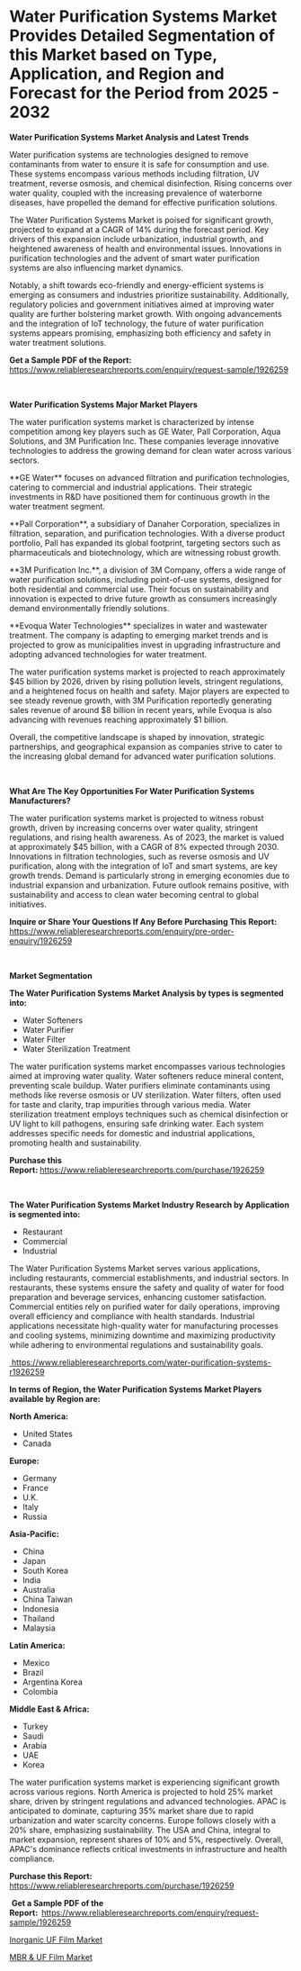 <p><h1>Water Purification Systems Market Provides Detailed Segmentation of this Market based on Type, Application, and Region and Forecast for the Period from 2025 - 2032</h1></p><p><strong>Water Purification Systems Market Analysis and Latest Trends</strong></p>
<p><p>Water purification systems are technologies designed to remove contaminants from water to ensure it is safe for consumption and use. These systems encompass various methods including filtration, UV treatment, reverse osmosis, and chemical disinfection. Rising concerns over water quality, coupled with the increasing prevalence of waterborne diseases, have propelled the demand for effective purification solutions.</p><p>The Water Purification Systems Market is poised for significant growth, projected to expand at a CAGR of 14% during the forecast period. Key drivers of this expansion include urbanization, industrial growth, and heightened awareness of health and environmental issues. Innovations in purification technologies and the advent of smart water purification systems are also influencing market dynamics. </p><p>Notably, a shift towards eco-friendly and energy-efficient systems is emerging as consumers and industries prioritize sustainability. Additionally, regulatory policies and government initiatives aimed at improving water quality are further bolstering market growth. With ongoing advancements and the integration of IoT technology, the future of water purification systems appears promising, emphasizing both efficiency and safety in water treatment solutions.</p></p>
<p><strong>Get a Sample PDF of the Report:&nbsp;</strong> <a href="https://www.reliableresearchreports.com/enquiry/request-sample/1926259?utm_campaign=48&utm_medium=2&utm_source=Github&utm_content=ia&utm_term=15012025&utm_id=water-purification-systems">https://www.reliableresearchreports.com/enquiry/request-sample/1926259</a></p>
<p>&nbsp;</p>
<p><strong>Water Purification Systems Major Market Players</strong></p>
<p><p>The water purification systems market is characterized by intense competition among key players such as GE Water, Pall Corporation, Aqua Solutions, and 3M Purification Inc. These companies leverage innovative technologies to address the growing demand for clean water across various sectors.</p><p>**GE Water** focuses on advanced filtration and purification technologies, catering to commercial and industrial applications. Their strategic investments in R&D have positioned them for continuous growth in the water treatment segment.</p><p>**Pall Corporation**, a subsidiary of Danaher Corporation, specializes in filtration, separation, and purification technologies. With a diverse product portfolio, Pall has expanded its global footprint, targeting sectors such as pharmaceuticals and biotechnology, which are witnessing robust growth.</p><p>**3M Purification Inc.**, a division of 3M Company, offers a wide range of water purification solutions, including point-of-use systems, designed for both residential and commercial use. Their focus on sustainability and innovation is expected to drive future growth as consumers increasingly demand environmentally friendly solutions.</p><p>**Evoqua Water Technologies** specializes in water and wastewater treatment. The company is adapting to emerging market trends and is projected to grow as municipalities invest in upgrading infrastructure and adopting advanced technologies for water treatment.</p><p>The water purification systems market is projected to reach approximately $45 billion by 2026, driven by rising pollution levels, stringent regulations, and a heightened focus on health and safety. Major players are expected to see steady revenue growth, with 3M Purification reportedly generating sales revenue of around $8 billion in recent years, while Evoqua is also advancing with revenues reaching approximately $1 billion.</p><p>Overall, the competitive landscape is shaped by innovation, strategic partnerships, and geographical expansion as companies strive to cater to the increasing global demand for advanced water purification solutions.</p></p>
<p>&nbsp;</p>
<p><strong>What Are The Key Opportunities For Water Purification Systems Manufacturers?</strong></p>
<p><p>The water purification systems market is projected to witness robust growth, driven by increasing concerns over water quality, stringent regulations, and rising health awareness. As of 2023, the market is valued at approximately $45 billion, with a CAGR of 8% expected through 2030. Innovations in filtration technologies, such as reverse osmosis and UV purification, along with the integration of IoT and smart systems, are key growth trends. Demand is particularly strong in emerging economies due to industrial expansion and urbanization. Future outlook remains positive, with sustainability and access to clean water becoming central to global initiatives.</p></p>
<p><strong>Inquire or Share Your Questions If Any Before Purchasing This Report:</strong> <a href="https://www.reliableresearchreports.com/enquiry/pre-order-enquiry/1926259?utm_campaign=48&utm_medium=2&utm_source=Github&utm_content=ia&utm_term=15012025&utm_id=water-purification-systems">https://www.reliableresearchreports.com/enquiry/pre-order-enquiry/1926259</a></p>
<p>&nbsp;</p>
<p><strong>Market Segmentation</strong></p>
<p><strong>The Water Purification Systems Market Analysis by types is segmented into:</strong></p>
<p><ul><li>Water Softeners</li><li>Water Purifier</li><li>Water Filter</li><li>Water Sterilization Treatment</li></ul></p>
<p><p>The water purification systems market encompasses various technologies aimed at improving water quality. Water softeners reduce mineral content, preventing scale buildup. Water purifiers eliminate contaminants using methods like reverse osmosis or UV sterilization. Water filters, often used for taste and clarity, trap impurities through various media. Water sterilization treatment employs techniques such as chemical disinfection or UV light to kill pathogens, ensuring safe drinking water. Each system addresses specific needs for domestic and industrial applications, promoting health and sustainability.</p></p>
<p><strong>Purchase this Report:&nbsp;</strong><a href="https://www.reliableresearchreports.com/purchase/1926259?utm_campaign=48&utm_medium=2&utm_source=Github&utm_content=ia&utm_term=15012025&utm_id=water-purification-systems">https://www.reliableresearchreports.com/purchase/1926259</a></p>
<p>&nbsp;</p>
<p><strong>The Water Purification Systems Market Industry Research by Application is segmented into:</strong></p>
<p><ul><li>Restaurant</li><li>Commercial</li><li>Industrial</li></ul></p>
<p><p>The Water Purification Systems Market serves various applications, including restaurants, commercial establishments, and industrial sectors. In restaurants, these systems ensure the safety and quality of water for food preparation and beverage services, enhancing customer satisfaction. Commercial entities rely on purified water for daily operations, improving overall efficiency and compliance with health standards. Industrial applications necessitate high-quality water for manufacturing processes and cooling systems, minimizing downtime and maximizing productivity while adhering to environmental regulations and sustainability goals.</p></p>
<p><a href="https://www.reliableresearchreports.com/water-purification-systems-r1926259?utm_campaign=48&utm_medium=2&utm_source=Github&utm_content=ia&utm_term=15012025&utm_id=water-purification-systems">&nbsp;https://www.reliableresearchreports.com/water-purification-systems-r1926259</a></p>
<p><strong>In terms of Region, the Water Purification Systems Market Players available by Region are:</strong></p>
<p>
    <p> <strong> North America: </strong>
        <ul>
            <li>United States</li>
            <li>Canada</li>
        </ul>
        </p> 
    <p> <strong> Europe: </strong>
        <ul>
            <li>Germany</li>
            <li>France</li>
            <li>U.K.</li>
            <li>Italy</li>
            <li>Russia</li>
        </ul>
        </p> 
    <p> <strong> Asia-Pacific: </strong>
        <ul>
            <li>China</li>
            <li>Japan</li>
            <li>South Korea</li>
            <li>India</li>
            <li>Australia</li>
            <li>China Taiwan</li>
            <li>Indonesia</li>
            <li>Thailand</li>
            <li>Malaysia</li>
        </ul>
        </p> 
    <p> <strong> Latin America: </strong>
        <ul>
            <li>Mexico</li>
            <li>Brazil</li>
            <li>Argentina Korea</li>
            <li>Colombia</li>
        </ul>
        </p> 
    <p> <strong> Middle East & Africa: </strong>
        <ul>
            <li>Turkey</li>
            <li>Saudi</li>
            <li>Arabia</li>
            <li>UAE</li>
            <li>Korea</li>
        </ul>
    </p>
    </p>
<p><p>The water purification systems market is experiencing significant growth across various regions. North America is projected to hold 25% market share, driven by stringent regulations and advanced technologies. APAC is anticipated to dominate, capturing 35% market share due to rapid urbanization and water scarcity concerns. Europe follows closely with a 20% share, emphasizing sustainability. The USA and China, integral to market expansion, represent shares of 10% and 5%, respectively. Overall, APAC's dominance reflects critical investments in infrastructure and health compliance.</p></p>
<p><strong>Purchase this Report: </strong><a href="https://www.reliableresearchreports.com/purchase/1926259?utm_campaign=48&utm_medium=2&utm_source=Github&utm_content=ia&utm_term=15012025&utm_id=water-purification-systems">https://www.reliableresearchreports.com/purchase/1926259</a></p>
<p>&nbsp;<strong>Get a Sample PDF of the Report:&nbsp;&nbsp;</strong><a href="https://www.reliableresearchreports.com/enquiry/request-sample/1926259?utm_campaign=48&utm_medium=2&utm_source=Github&utm_content=ia&utm_term=15012025&utm_id=water-purification-systems">https://www.reliableresearchreports.com/enquiry/request-sample/1926259</a></p>
<p><strong></strong></p>
<p><p><a href="https://github.com/tamiaknaub6/Market-Research-Report-List-1/blob/main/inorganic-uf-film-market.md?utm_campaign=48&utm_medium=2&utm_source=Github&utm_content=ia&utm_term=15012025&utm_id=water-purification-systems">Inorganic UF Film Market</a></p><p><a href="https://github.com/mathastilley812967/Market-Research-Report-List-1/blob/main/mbr-uf-film-market.md?utm_campaign=48&utm_medium=2&utm_source=Github&utm_content=ia&utm_term=15012025&utm_id=water-purification-systems">MBR & UF Film Market</a></p></p>